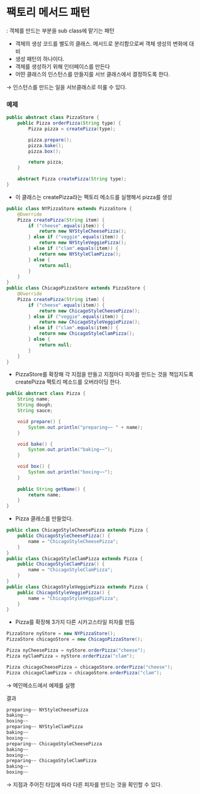 # 팩토리 메서드 패턴

: 객체를 만드는 부분을 sub class에 맡기는 패턴

- 객체의  생성 코드를 별도의 클래스. 메서드로 분리함으로써 객체 생성의 변화에 대비
- 생성 패턴의 하나이다.
- 객체를 생성하기 위해 인터페이스를 만든다
- 어떤 클래스의 인스턴스를 만들지를 서브 클래스에서 결정하도록 한다.

→ 인스턴스를 만드는 일을 서브클래스로 미룰 수 있다. 

### 예제

```java
public abstract class PizzaStore {
    public Pizza orderPizza(String type) {
        Pizza pizza = createPizza(type);

        pizza.prepare();
        pizza.bake();
        pizza.box();

        return pizza;
    }

    abstract Pizza createPizza(String type);
}
```

- 이 클래스는 createPizza라는 팩토리 메소드를 실행해서 pizza를 생성

```java
public class NYPizzaStore extends PizzaStore {
    @Override
    Pizza createPizza(String item) {
        if ("cheese".equals(item)) {
            return new NYStyleCheesePizza();
        } else if ("veggie".equals(item)) {
            return new NYStyleVeggiePizza();
        } else if ("clam".equals(item)) {
            return new NYStyleClamPizza();
        } else {
            return null;
        }
    }
}
public class ChicagoPizzaStore extends PizzaStore {
    @Override
    Pizza createPizza(String item) {
        if ("cheese".equals(item)) {
            return new ChicagoStyleCheesePizza();
        } else if ("veggie".equals(item)) {
            return new ChicagoStyleVeggiePizza();
        } else if ("clam".equals(item)) {
            return new ChicagoStyleClamPizza();
        } else {
            return null;
        }
    }
}
```

- PizzaStore를 확장해 각 지점을 만들고 지점마다 피자를 만드는 것을 책임지도록 createPizza 팩토리 메소드를 오버라이딩 한다.

```java
public abstract class Pizza {
    String name;
    String dough;
    String sauce;

    void prepare() {
        System.out.println("preparing~~ " + name);
    }

    void bake() {
        System.out.println("baking~~");
    }

    void box() {
        System.out.println("boxing~~");
    }
    
    public String getName() {
        return name;
    }
}
```

- Pizza 클래스를 만들었다.

```java
public class ChicagoStyleCheesePizza extends Pizza {
    public ChicagoStyleCheesePizza() {
        name = "ChicagoStyleCheesePizza";
    }
}
public class ChicagoStyleClamPizza extends Pizza {
    public ChicagoStyleClamPizza() {
        name = "ChicagoStyleClamPizza";
    }
}
public class ChicagoStyleVeggiePizza extends Pizza {
    public ChicagoStyleVeggiePizza() {
        name = "ChicagoStyleVeggiePizza";
    }
}
```

- Pizza를 확장해 3가지 다른 시카고스타일 피자를 만듬

```java
PizzaStore nyStore = new NYPizzaStore();
PizzaStore chicagoStore = new ChicagoPizzaStore();

Pizza nyCheesePizza = nyStore.orderPizza("cheese");
Pizza nyClamPizza = nyStore.orderPizza("clam");

Pizza chicagoCheesePizza = chicagoStore.orderPizza("cheese");
Pizza chicagoClamPizza = chicagoStore.orderPizza("clam");
```

→ 메인메소드에서 예제를 실행

결과

```java
preparing~~ NYStyleCheesePizza
baking~~
boxing~~
preparing~~ NYStyleClamPizza
baking~~
boxing~~
preparing~~ ChicagoStyleCheesePizza
baking~~
boxing~~
preparing~~ ChicagoStyleClamPizza
baking~~
boxing~~
```

→ 지점과 주어진 타입에 따라 다른 피자를 만드는 것을 확인할 수 있다.
